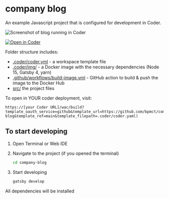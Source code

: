 # company blog

An example Javascript project that is configured for development in Coder.

![Screenshot of blog running in Coder](static/screenshot.png)

[![Open in Coder](https://cdn.coder.com/embed-button.svg)](https://sandbox.coder.com/wac/build?template_oauth_service=github&template_url=https://github.com/bpmct/company-blog&template_ref=main&template_filepath=.coder/coder.yaml)

Folder structure includes:

- [.coder/coder.yml](.coder/coder.yaml) - a workspace template file
- [.coder/img/](.coder/img/) - a Docker image with the necessary dependencies (Node 15, Gatsby 4, yarn)
- [.github/workflows/build-image.yml](.github/workflows/build-image.yml) - GitHub action to build & push the image to the Docker Hub
- [src/](src/) the project files

To open in YOUR coder deployment, visit:

```
https://[your Coder URL]/wac/build?template_oauth_service=github&template_url=https://github.com/bpmct/company-blog&template_ref=main&template_filepath=.coder/coder.yaml)
```

## To start developing

1. Open Terminal or Web IDE

1. Navigate to the project (if you opened the terminal)

    ```sh
    cd company-blog
    ```

1. Start developing

    ```sh
    gatsby develop
    ```

 All dependencies will be installed
